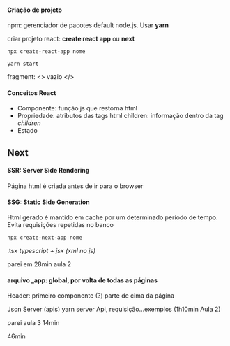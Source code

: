 #### Criação de projeto


npm: gerenciador de pacotes default node.js. Usar __yarn__

criar projeto react: __create react app__ ou __next__

`npx create-react-app nome`

`yarn start`

fragment: <> vazio </>

#### Conceitos React 
* Componente: função js que restorna html
* Propriedade: atributos das tags html
    children: informação dentro da tag <tag>_children_</tag>
* Estado

## Next

#### SSR: Server Side Rendering
Página html é criada antes de ir para o browser

#### SSG: Static Side Generation
Html gerado é mantido em cache por um determinado período de tempo. Evita requisições repetidas no banco

`npx create-next-app nome`

.tsx _typescript + jsx (xml no js)_


parei em 28min aula 2

#### arquivo _app: global, por volta de todas as páginas


Header: primeiro componente (?) parte de cima da página

Json Server (apis) yarn server
Api, requisição...exemplos (1h10min Aula 2)


parei aula 3 14min

46min